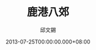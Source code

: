 ---
issue: 29
title: 鹿港八郊
author: 邱文錫
date: 2013-07-25T00:00:00.000+08:00
topic: 文史
difficulty: 1
wikidata: Q98095365
wikidata_link: https://www.wikidata.org/wiki/Q98095365
---